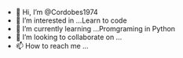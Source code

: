 - 👋 Hi, I’m @Cordobes1974
- 👀 I’m interested in ...Learn to code
- 🌱 I’m currently learning ...Promgraming in Python
- 💞️ I’m looking to collaborate on ...
- 📫 How to reach me ...

<!---
Cordobes1974/Cordobes1974 is a ✨ special ✨ repository because its `README.md` (this file) appears on your GitHub profile.
You can click the Preview link to take a look at your changes.
--->
